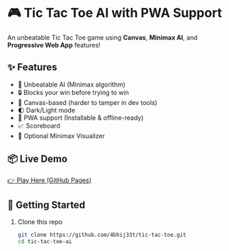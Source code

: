 # 🎮 Tic Tac Toe AI with PWA Support

An unbeatable Tic Tac Toe game using **Canvas**, **Minimax AI**, and **Progressive Web App** features!

## ✨ Features

- 🤖 Unbeatable AI (Minimax algorithm)
- 🔒 Blocks your win before trying to win
- 🎨 Canvas-based (harder to tamper in dev tools)
- 🌓 Dark/Light mode
- 📲 PWA support (Installable & offline-ready)
- 📈 Scoreboard
- 🧠 Optional Minimax Visualizer

## 📦 Live Demo

[👉 Play Here (GitHub Pages)](https://4bhij33t.github.io/tic-tac-toe/)

## 🚀 Getting Started

1. Clone this repo  
   ```bash
   git clone https://github.com/4bhij33t/tic-tac-toe.git
   cd tic-tac-toe-ai
